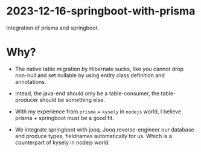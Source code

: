 # 2023-12-16-springboot-with-prisma
Integration of prisma and springboot.

# Why?
- The native table migration by Hibernate sucks, like you cannot drop non-null and set nullable by using entity class definition and annotations. 

- Intead, the java-end should only be a table-consumer, the table-producer should be something else.

- With my experience from `prisma` + `kysely` in `nodejs` world, I believe prisma + springboot must be a good fit.

- We integrate springboot with jooq. Jooq reverse-engineer our database and produce types, fieldnames automatically for us. Which is a counterpart of kysely in nodejs world.
